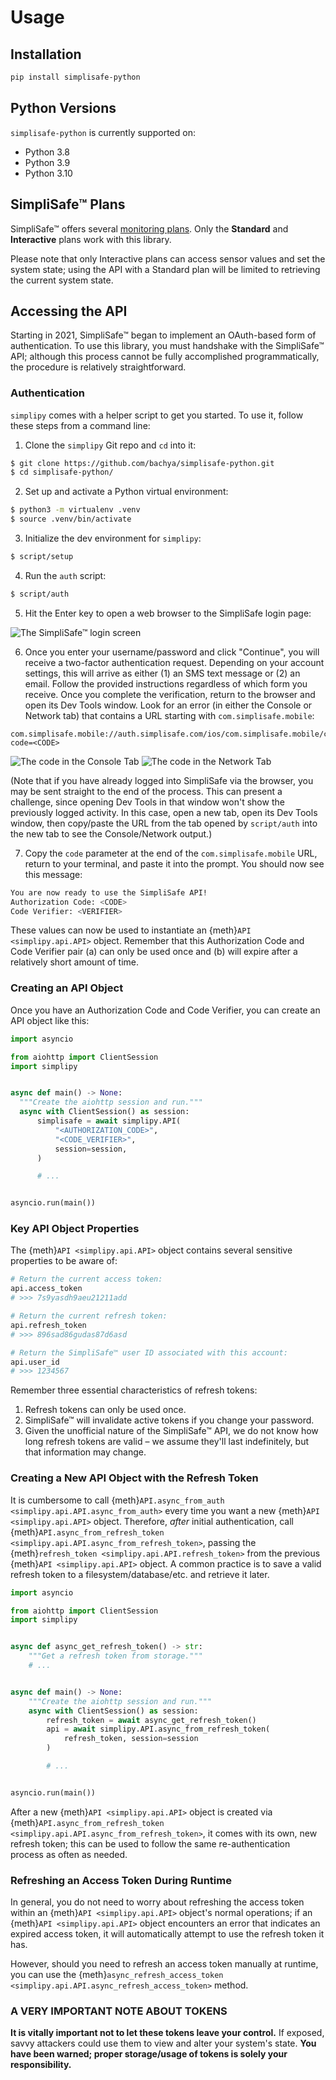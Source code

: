 # Usage

## Installation

```bash
pip install simplisafe-python
```

## Python Versions

`simplisafe-python` is currently supported on:

- Python 3.8
- Python 3.9
- Python 3.10

## SimpliSafe™ Plans

SimpliSafe™ offers several [monitoring plans](https://support.simplisafe.com/hc/en-us/articles/360023809972-What-are-the-service-plan-options-).
Only the **Standard** and **Interactive** plans work with this library.

Please note that only Interactive plans can access sensor values and set the system
state; using the API with a Standard plan will be limited to retrieving the current
system state.

## Accessing the API

Starting in 2021, SimpliSafe™  began to implement an OAuth-based form of authentication.
To use this library, you must handshake with the SimpliSafe™  API; although this process
cannot be fully accomplished programmatically, the procedure is relatively
straightforward.

### Authentication

`simplipy` comes with a helper script to get you started. To use it, follow these
steps from a command line:

1. Clone the ``simplipy`` Git repo and `cd` into it:

```sh
$ git clone https://github.com/bachya/simplisafe-python.git
$ cd simplisafe-python/
```

2. Set up and activate a Python virtual environment:

```sh
$ python3 -m virtualenv .venv
$ source .venv/bin/activate
```

3. Initialize the dev environment for ``simplipy``:

```sh
$ script/setup
```

4. Run the ``auth`` script:

```sh
$ script/auth
```

5. Hit the Enter key to open a web browser to the SimpliSafe login page:

![The SimpliSafe™ login screen](images/ss-login-screen.png)

6. Once you enter your username/password and click "Continue", you will receive a
   two-factor authentication request. Depending on your account settings, this will
   arrive as either (1) an SMS text message or (2) an email. Follow the provided
   instructions regardless of which form you receive. Once you complete the
   verification, return to the browser and open its Dev Tools window. Look for an error
   (in either the Console or Network tab) that contains a URL starting with
   `com.simplisafe.mobile`:
```
com.simplisafe.mobile://auth.simplisafe.com/ios/com.simplisafe.mobile/callback?code=<CODE>
```
![The code in the Console Tab](images/ss-auth-code-in-console.png)
![The code in the Network Tab](images/ss-auth-code-in-network.png)

(Note that if you have already logged into SimpliSafe via the browser, you may be sent
straight to the end of the process. This can present a challenge, since opening Dev
Tools in that window won't show the previously logged activity. In this case, open a new
tab, open its Dev Tools window, then copy/paste the URL from the tab opened by
`script/auth` into the new tab to see the Console/Network output.)

7. Copy the `code` parameter at the end of the `com.simplisafe.mobile` URL, return to your
terminal, and paste it into the prompt. You should now see this message:

```sh
You are now ready to use the SimpliSafe API!
Authorization Code: <CODE>
Code Verifier: <VERIFIER>
```

These values can now be used to instantiate an {meth}`API <simplipy.api.API>` object.
Remember that this Authorization Code and Code Verifier pair (a) can only be used once
and (b) will expire after a relatively short amount of time.

### Creating an API Object

Once you have an Authorization Code and Code Verifier, you can create an API object like
this:

```python
import asyncio

from aiohttp import ClientSession
import simplipy


async def main() -> None:
  """Create the aiohttp session and run."""
  async with ClientSession() as session:
      simplisafe = await simplipy.API(
          "<AUTHORIZATION_CODE>",
          "<CODE_VERIFIER>",
          session=session,
      )

      # ...


asyncio.run(main())
```

### Key API Object Properties

The {meth}`API <simplipy.api.API>` object contains several sensitive properties to be
aware of:

```python
# Return the current access token:
api.access_token
# >>> 7s9yasdh9aeu21211add

# Return the current refresh token:
api.refresh_token
# >>> 896sad86gudas87d6asd

# Return the SimpliSafe™ user ID associated with this account:
api.user_id
# >>> 1234567
```

Remember three essential characteristics of refresh tokens:

1. Refresh tokens can only be used once.
2. SimpliSafe™ will invalidate active tokens if you change your password.
3. Given the unofficial nature of the SimpliSafe™ API, we do not know how long refresh
   tokens are valid – we assume they'll last indefinitely, but that information may
   change.

### Creating a New API Object with the Refresh Token

It is cumbersome to call
{meth}`API.async_from_auth <simplipy.api.API.async_from_auth>` every time you want a new
{meth}`API <simplipy.api.API>` object. Therefore, *after* initial authentication, call
{meth}`API.async_from_refresh_token <simplipy.api.API.async_from_refresh_token>`,
passing the {meth}`refresh_token <simplipy.api.API.refresh_token>` from the previous
{meth}`API <simplipy.api.API>` object. A common practice is to save a valid refresh
token to a filesystem/database/etc. and retrieve it later.

```python
import asyncio

from aiohttp import ClientSession
import simplipy


async def async_get_refresh_token() -> str:
    """Get a refresh token from storage."""
    # ...


async def main() -> None:
    """Create the aiohttp session and run."""
    async with ClientSession() as session:
        refresh_token = await async_get_refresh_token()
        api = await simplipy.API.async_from_refresh_token(
            refresh_token, session=session
        )

        # ...


asyncio.run(main())
```

After a new {meth}`API <simplipy.api.API>` object is created via
{meth}`API.async_from_refresh_token <simplipy.api.API.async_from_refresh_token>`, it
comes with its own, new refresh token; this can be used to follow the same
re-authentication process as often as needed.

### Refreshing an Access Token During Runtime

In general, you do not need to worry about refreshing the access token within an
{meth}`API <simplipy.api.API>` object's normal operations; if an
{meth}`API <simplipy.api.API>` object encounters an error that indicates an expired access token, it will automatically attempt to use the refresh token it has.

However, should you need to refresh an access token manually at runtime, you can use the
{meth}`async_refresh_access_token <simplipy.api.API.async_refresh_access_token>` method.

### A VERY IMPORTANT NOTE ABOUT TOKENS

**It is vitally important not to let these tokens leave your control.** If
exposed, savvy attackers could use them to view and alter your system's state. **You
have been warned; proper storage/usage of tokens is solely your responsibility.**
